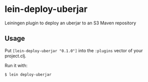 # lein-deploy-uberjar

Leiningen plugin to deploy an uberjar to an S3 Maven repository

## Usage

Put `[lein-deploy-uberjar "0.1.0"]` into the `:plugins` vector of your project.clj.

Run it with:

    $ lein deploy-uberjar


